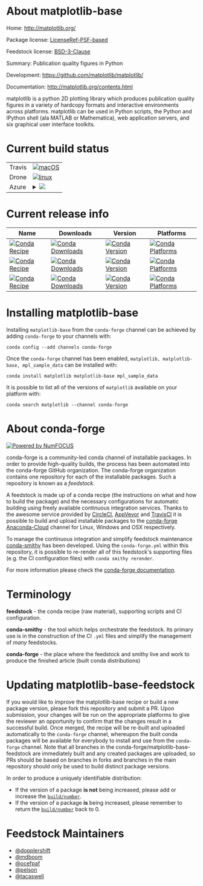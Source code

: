 About matplotlib-base
=====================

Home: http://matplotlib.org/

Package license: [LicenseRef-PSF-based](http://matplotlib.sourceforge.net/users/license.html)

Feedstock license: [BSD-3-Clause](https://github.com/conda-forge/matplotlib-feedstock/blob/master/LICENSE.txt)

Summary: Publication quality figures in Python

Development: https://github.com/matplotlib/matplotlib/

Documentation: http://matplotlib.org/contents.html

matplotlib is a python 2D plotting library which produces publication
quality figures in a variety of hardcopy formats and interactive
environments across platforms. matplotlib can be used in Python scripts,
the Python and IPython shell (ala MATLAB or Mathematica), web
application servers, and six graphical user interface toolkits.


Current build status
====================


<table><tr>
    <td>Travis</td>
    <td>
      <a href="https://travis-ci.com/conda-forge/matplotlib-feedstock">
        <img alt="macOS" src="https://img.shields.io/travis/com/conda-forge/matplotlib-feedstock/master.svg?label=macOS">
      </a>
    </td>
  </tr><tr>
    <td>Drone</td>
    <td>
      <a href="https://cloud.drone.io/conda-forge/matplotlib-feedstock">
        <img alt="linux" src="https://img.shields.io/drone/build/conda-forge/matplotlib-feedstock/master.svg?label=Linux">
      </a>
    </td>
  </tr>
    
  <tr>
    <td>Azure</td>
    <td>
      <details>
        <summary>
          <a href="https://dev.azure.com/conda-forge/feedstock-builds/_build/latest?definitionId=617&branchName=master">
            <img src="https://dev.azure.com/conda-forge/feedstock-builds/_apis/build/status/matplotlib-feedstock?branchName=master">
          </a>
        </summary>
        <table>
          <thead><tr><th>Variant</th><th>Status</th></tr></thead>
          <tbody><tr>
              <td>linux_64_c_compiler_version7cxx_compiler_version7python3.6.____73_pypypython_implpypy</td>
              <td>
                <a href="https://dev.azure.com/conda-forge/feedstock-builds/_build/latest?definitionId=617&branchName=master">
                  <img src="https://dev.azure.com/conda-forge/feedstock-builds/_apis/build/status/matplotlib-feedstock?branchName=master&jobName=linux&configuration=linux_64_c_compiler_version7cxx_compiler_version7python3.6.____73_pypypython_implpypy" alt="variant">
                </a>
              </td>
            </tr><tr>
              <td>linux_64_c_compiler_version7cxx_compiler_version7python3.6.____cpythonpython_implcpython</td>
              <td>
                <a href="https://dev.azure.com/conda-forge/feedstock-builds/_build/latest?definitionId=617&branchName=master">
                  <img src="https://dev.azure.com/conda-forge/feedstock-builds/_apis/build/status/matplotlib-feedstock?branchName=master&jobName=linux&configuration=linux_64_c_compiler_version7cxx_compiler_version7python3.6.____cpythonpython_implcpython" alt="variant">
                </a>
              </td>
            </tr><tr>
              <td>linux_64_c_compiler_version7cxx_compiler_version7python3.7.____cpythonpython_implcpython</td>
              <td>
                <a href="https://dev.azure.com/conda-forge/feedstock-builds/_build/latest?definitionId=617&branchName=master">
                  <img src="https://dev.azure.com/conda-forge/feedstock-builds/_apis/build/status/matplotlib-feedstock?branchName=master&jobName=linux&configuration=linux_64_c_compiler_version7cxx_compiler_version7python3.7.____cpythonpython_implcpython" alt="variant">
                </a>
              </td>
            </tr><tr>
              <td>linux_64_c_compiler_version7cxx_compiler_version7python3.8.____cpythonpython_implcpython</td>
              <td>
                <a href="https://dev.azure.com/conda-forge/feedstock-builds/_build/latest?definitionId=617&branchName=master">
                  <img src="https://dev.azure.com/conda-forge/feedstock-builds/_apis/build/status/matplotlib-feedstock?branchName=master&jobName=linux&configuration=linux_64_c_compiler_version7cxx_compiler_version7python3.8.____cpythonpython_implcpython" alt="variant">
                </a>
              </td>
            </tr><tr>
              <td>linux_64_c_compiler_version7cxx_compiler_version7python3.9.____cpythonpython_implcpython</td>
              <td>
                <a href="https://dev.azure.com/conda-forge/feedstock-builds/_build/latest?definitionId=617&branchName=master">
                  <img src="https://dev.azure.com/conda-forge/feedstock-builds/_apis/build/status/matplotlib-feedstock?branchName=master&jobName=linux&configuration=linux_64_c_compiler_version7cxx_compiler_version7python3.9.____cpythonpython_implcpython" alt="variant">
                </a>
              </td>
            </tr><tr>
              <td>linux_aarch64_c_compiler_version7cxx_compiler_version7numpy1.16python3.6.____cpythonpython_implcpython</td>
              <td>
                <a href="https://dev.azure.com/conda-forge/feedstock-builds/_build/latest?definitionId=617&branchName=master">
                  <img src="https://dev.azure.com/conda-forge/feedstock-builds/_apis/build/status/matplotlib-feedstock?branchName=master&jobName=linux&configuration=linux_aarch64_c_compiler_version7cxx_compiler_version7numpy1.16python3.6.____cpythonpython_implcpython" alt="variant">
                </a>
              </td>
            </tr><tr>
              <td>linux_aarch64_c_compiler_version7cxx_compiler_version7numpy1.16python3.7.____cpythonpython_implcpython</td>
              <td>
                <a href="https://dev.azure.com/conda-forge/feedstock-builds/_build/latest?definitionId=617&branchName=master">
                  <img src="https://dev.azure.com/conda-forge/feedstock-builds/_apis/build/status/matplotlib-feedstock?branchName=master&jobName=linux&configuration=linux_aarch64_c_compiler_version7cxx_compiler_version7numpy1.16python3.7.____cpythonpython_implcpython" alt="variant">
                </a>
              </td>
            </tr><tr>
              <td>linux_aarch64_c_compiler_version7cxx_compiler_version7numpy1.16python3.8.____cpythonpython_implcpython</td>
              <td>
                <a href="https://dev.azure.com/conda-forge/feedstock-builds/_build/latest?definitionId=617&branchName=master">
                  <img src="https://dev.azure.com/conda-forge/feedstock-builds/_apis/build/status/matplotlib-feedstock?branchName=master&jobName=linux&configuration=linux_aarch64_c_compiler_version7cxx_compiler_version7numpy1.16python3.8.____cpythonpython_implcpython" alt="variant">
                </a>
              </td>
            </tr><tr>
              <td>linux_aarch64_c_compiler_version7cxx_compiler_version7numpy1.18python3.6.____73_pypypython_implpypy</td>
              <td>
                <a href="https://dev.azure.com/conda-forge/feedstock-builds/_build/latest?definitionId=617&branchName=master">
                  <img src="https://dev.azure.com/conda-forge/feedstock-builds/_apis/build/status/matplotlib-feedstock?branchName=master&jobName=linux&configuration=linux_aarch64_c_compiler_version7cxx_compiler_version7numpy1.18python3.6.____73_pypypython_implpypy" alt="variant">
                </a>
              </td>
            </tr><tr>
              <td>linux_aarch64_c_compiler_version7cxx_compiler_version7numpy1.19python3.9.____cpythonpython_implcpython</td>
              <td>
                <a href="https://dev.azure.com/conda-forge/feedstock-builds/_build/latest?definitionId=617&branchName=master">
                  <img src="https://dev.azure.com/conda-forge/feedstock-builds/_apis/build/status/matplotlib-feedstock?branchName=master&jobName=linux&configuration=linux_aarch64_c_compiler_version7cxx_compiler_version7numpy1.19python3.9.____cpythonpython_implcpython" alt="variant">
                </a>
              </td>
            </tr><tr>
              <td>linux_ppc64le_c_compiler_version8cxx_compiler_version8numpy1.16python3.6.____cpythonpython_implcpython</td>
              <td>
                <a href="https://dev.azure.com/conda-forge/feedstock-builds/_build/latest?definitionId=617&branchName=master">
                  <img src="https://dev.azure.com/conda-forge/feedstock-builds/_apis/build/status/matplotlib-feedstock?branchName=master&jobName=linux&configuration=linux_ppc64le_c_compiler_version8cxx_compiler_version8numpy1.16python3.6.____cpythonpython_implcpython" alt="variant">
                </a>
              </td>
            </tr><tr>
              <td>linux_ppc64le_c_compiler_version8cxx_compiler_version8numpy1.16python3.7.____cpythonpython_implcpython</td>
              <td>
                <a href="https://dev.azure.com/conda-forge/feedstock-builds/_build/latest?definitionId=617&branchName=master">
                  <img src="https://dev.azure.com/conda-forge/feedstock-builds/_apis/build/status/matplotlib-feedstock?branchName=master&jobName=linux&configuration=linux_ppc64le_c_compiler_version8cxx_compiler_version8numpy1.16python3.7.____cpythonpython_implcpython" alt="variant">
                </a>
              </td>
            </tr><tr>
              <td>linux_ppc64le_c_compiler_version8cxx_compiler_version8numpy1.16python3.8.____cpythonpython_implcpython</td>
              <td>
                <a href="https://dev.azure.com/conda-forge/feedstock-builds/_build/latest?definitionId=617&branchName=master">
                  <img src="https://dev.azure.com/conda-forge/feedstock-builds/_apis/build/status/matplotlib-feedstock?branchName=master&jobName=linux&configuration=linux_ppc64le_c_compiler_version8cxx_compiler_version8numpy1.16python3.8.____cpythonpython_implcpython" alt="variant">
                </a>
              </td>
            </tr><tr>
              <td>linux_ppc64le_c_compiler_version8cxx_compiler_version8numpy1.18python3.6.____73_pypypython_implpypy</td>
              <td>
                <a href="https://dev.azure.com/conda-forge/feedstock-builds/_build/latest?definitionId=617&branchName=master">
                  <img src="https://dev.azure.com/conda-forge/feedstock-builds/_apis/build/status/matplotlib-feedstock?branchName=master&jobName=linux&configuration=linux_ppc64le_c_compiler_version8cxx_compiler_version8numpy1.18python3.6.____73_pypypython_implpypy" alt="variant">
                </a>
              </td>
            </tr><tr>
              <td>linux_ppc64le_c_compiler_version8cxx_compiler_version8numpy1.19python3.9.____cpythonpython_implcpython</td>
              <td>
                <a href="https://dev.azure.com/conda-forge/feedstock-builds/_build/latest?definitionId=617&branchName=master">
                  <img src="https://dev.azure.com/conda-forge/feedstock-builds/_apis/build/status/matplotlib-feedstock?branchName=master&jobName=linux&configuration=linux_ppc64le_c_compiler_version8cxx_compiler_version8numpy1.19python3.9.____cpythonpython_implcpython" alt="variant">
                </a>
              </td>
            </tr><tr>
              <td>osx_64_c_compiler_version10cxx_compiler_version10python3.6.____73_pypypython_implpypy</td>
              <td>
                <a href="https://dev.azure.com/conda-forge/feedstock-builds/_build/latest?definitionId=617&branchName=master">
                  <img src="https://dev.azure.com/conda-forge/feedstock-builds/_apis/build/status/matplotlib-feedstock?branchName=master&jobName=osx&configuration=osx_64_c_compiler_version10cxx_compiler_version10python3.6.____73_pypypython_implpypy" alt="variant">
                </a>
              </td>
            </tr><tr>
              <td>osx_64_c_compiler_version10cxx_compiler_version10python3.6.____cpythonpython_implcpython</td>
              <td>
                <a href="https://dev.azure.com/conda-forge/feedstock-builds/_build/latest?definitionId=617&branchName=master">
                  <img src="https://dev.azure.com/conda-forge/feedstock-builds/_apis/build/status/matplotlib-feedstock?branchName=master&jobName=osx&configuration=osx_64_c_compiler_version10cxx_compiler_version10python3.6.____cpythonpython_implcpython" alt="variant">
                </a>
              </td>
            </tr><tr>
              <td>osx_64_c_compiler_version10cxx_compiler_version10python3.7.____cpythonpython_implcpython</td>
              <td>
                <a href="https://dev.azure.com/conda-forge/feedstock-builds/_build/latest?definitionId=617&branchName=master">
                  <img src="https://dev.azure.com/conda-forge/feedstock-builds/_apis/build/status/matplotlib-feedstock?branchName=master&jobName=osx&configuration=osx_64_c_compiler_version10cxx_compiler_version10python3.7.____cpythonpython_implcpython" alt="variant">
                </a>
              </td>
            </tr><tr>
              <td>osx_64_c_compiler_version10cxx_compiler_version10python3.8.____cpythonpython_implcpython</td>
              <td>
                <a href="https://dev.azure.com/conda-forge/feedstock-builds/_build/latest?definitionId=617&branchName=master">
                  <img src="https://dev.azure.com/conda-forge/feedstock-builds/_apis/build/status/matplotlib-feedstock?branchName=master&jobName=osx&configuration=osx_64_c_compiler_version10cxx_compiler_version10python3.8.____cpythonpython_implcpython" alt="variant">
                </a>
              </td>
            </tr><tr>
              <td>osx_64_c_compiler_version10cxx_compiler_version10python3.9.____cpythonpython_implcpython</td>
              <td>
                <a href="https://dev.azure.com/conda-forge/feedstock-builds/_build/latest?definitionId=617&branchName=master">
                  <img src="https://dev.azure.com/conda-forge/feedstock-builds/_apis/build/status/matplotlib-feedstock?branchName=master&jobName=osx&configuration=osx_64_c_compiler_version10cxx_compiler_version10python3.9.____cpythonpython_implcpython" alt="variant">
                </a>
              </td>
            </tr><tr>
              <td>win_64_python3.6.____cpython</td>
              <td>
                <a href="https://dev.azure.com/conda-forge/feedstock-builds/_build/latest?definitionId=617&branchName=master">
                  <img src="https://dev.azure.com/conda-forge/feedstock-builds/_apis/build/status/matplotlib-feedstock?branchName=master&jobName=win&configuration=win_64_python3.6.____cpython" alt="variant">
                </a>
              </td>
            </tr><tr>
              <td>win_64_python3.7.____cpython</td>
              <td>
                <a href="https://dev.azure.com/conda-forge/feedstock-builds/_build/latest?definitionId=617&branchName=master">
                  <img src="https://dev.azure.com/conda-forge/feedstock-builds/_apis/build/status/matplotlib-feedstock?branchName=master&jobName=win&configuration=win_64_python3.7.____cpython" alt="variant">
                </a>
              </td>
            </tr><tr>
              <td>win_64_python3.8.____cpython</td>
              <td>
                <a href="https://dev.azure.com/conda-forge/feedstock-builds/_build/latest?definitionId=617&branchName=master">
                  <img src="https://dev.azure.com/conda-forge/feedstock-builds/_apis/build/status/matplotlib-feedstock?branchName=master&jobName=win&configuration=win_64_python3.8.____cpython" alt="variant">
                </a>
              </td>
            </tr><tr>
              <td>win_64_python3.9.____cpython</td>
              <td>
                <a href="https://dev.azure.com/conda-forge/feedstock-builds/_build/latest?definitionId=617&branchName=master">
                  <img src="https://dev.azure.com/conda-forge/feedstock-builds/_apis/build/status/matplotlib-feedstock?branchName=master&jobName=win&configuration=win_64_python3.9.____cpython" alt="variant">
                </a>
              </td>
            </tr>
          </tbody>
        </table>
      </details>
    </td>
  </tr>
</table>

Current release info
====================

| Name | Downloads | Version | Platforms |
| --- | --- | --- | --- |
| [![Conda Recipe](https://img.shields.io/badge/recipe-matplotlib-green.svg)](https://anaconda.org/conda-forge/matplotlib) | [![Conda Downloads](https://img.shields.io/conda/dn/conda-forge/matplotlib.svg)](https://anaconda.org/conda-forge/matplotlib) | [![Conda Version](https://img.shields.io/conda/vn/conda-forge/matplotlib.svg)](https://anaconda.org/conda-forge/matplotlib) | [![Conda Platforms](https://img.shields.io/conda/pn/conda-forge/matplotlib.svg)](https://anaconda.org/conda-forge/matplotlib) |
| [![Conda Recipe](https://img.shields.io/badge/recipe-matplotlib--base-green.svg)](https://anaconda.org/conda-forge/matplotlib-base) | [![Conda Downloads](https://img.shields.io/conda/dn/conda-forge/matplotlib-base.svg)](https://anaconda.org/conda-forge/matplotlib-base) | [![Conda Version](https://img.shields.io/conda/vn/conda-forge/matplotlib-base.svg)](https://anaconda.org/conda-forge/matplotlib-base) | [![Conda Platforms](https://img.shields.io/conda/pn/conda-forge/matplotlib-base.svg)](https://anaconda.org/conda-forge/matplotlib-base) |
| [![Conda Recipe](https://img.shields.io/badge/recipe-mpl_sample_data-green.svg)](https://anaconda.org/conda-forge/mpl_sample_data) | [![Conda Downloads](https://img.shields.io/conda/dn/conda-forge/mpl_sample_data.svg)](https://anaconda.org/conda-forge/mpl_sample_data) | [![Conda Version](https://img.shields.io/conda/vn/conda-forge/mpl_sample_data.svg)](https://anaconda.org/conda-forge/mpl_sample_data) | [![Conda Platforms](https://img.shields.io/conda/pn/conda-forge/mpl_sample_data.svg)](https://anaconda.org/conda-forge/mpl_sample_data) |

Installing matplotlib-base
==========================

Installing `matplotlib-base` from the `conda-forge` channel can be achieved by adding `conda-forge` to your channels with:

```
conda config --add channels conda-forge
```

Once the `conda-forge` channel has been enabled, `matplotlib, matplotlib-base, mpl_sample_data` can be installed with:

```
conda install matplotlib matplotlib-base mpl_sample_data
```

It is possible to list all of the versions of `matplotlib` available on your platform with:

```
conda search matplotlib --channel conda-forge
```


About conda-forge
=================

[![Powered by NumFOCUS](https://img.shields.io/badge/powered%20by-NumFOCUS-orange.svg?style=flat&colorA=E1523D&colorB=007D8A)](http://numfocus.org)

conda-forge is a community-led conda channel of installable packages.
In order to provide high-quality builds, the process has been automated into the
conda-forge GitHub organization. The conda-forge organization contains one repository
for each of the installable packages. Such a repository is known as a *feedstock*.

A feedstock is made up of a conda recipe (the instructions on what and how to build
the package) and the necessary configurations for automatic building using freely
available continuous integration services. Thanks to the awesome service provided by
[CircleCI](https://circleci.com/), [AppVeyor](https://www.appveyor.com/)
and [TravisCI](https://travis-ci.com/) it is possible to build and upload installable
packages to the [conda-forge](https://anaconda.org/conda-forge)
[Anaconda-Cloud](https://anaconda.org/) channel for Linux, Windows and OSX respectively.

To manage the continuous integration and simplify feedstock maintenance
[conda-smithy](https://github.com/conda-forge/conda-smithy) has been developed.
Using the ``conda-forge.yml`` within this repository, it is possible to re-render all of
this feedstock's supporting files (e.g. the CI configuration files) with ``conda smithy rerender``.

For more information please check the [conda-forge documentation](https://conda-forge.org/docs/).

Terminology
===========

**feedstock** - the conda recipe (raw material), supporting scripts and CI configuration.

**conda-smithy** - the tool which helps orchestrate the feedstock.
                   Its primary use is in the construction of the CI ``.yml`` files
                   and simplify the management of *many* feedstocks.

**conda-forge** - the place where the feedstock and smithy live and work to
                  produce the finished article (built conda distributions)


Updating matplotlib-base-feedstock
==================================

If you would like to improve the matplotlib-base recipe or build a new
package version, please fork this repository and submit a PR. Upon submission,
your changes will be run on the appropriate platforms to give the reviewer an
opportunity to confirm that the changes result in a successful build. Once
merged, the recipe will be re-built and uploaded automatically to the
`conda-forge` channel, whereupon the built conda packages will be available for
everybody to install and use from the `conda-forge` channel.
Note that all branches in the conda-forge/matplotlib-base-feedstock are
immediately built and any created packages are uploaded, so PRs should be based
on branches in forks and branches in the main repository should only be used to
build distinct package versions.

In order to produce a uniquely identifiable distribution:
 * If the version of a package **is not** being increased, please add or increase
   the [``build/number``](https://conda.io/docs/user-guide/tasks/build-packages/define-metadata.html#build-number-and-string).
 * If the version of a package **is** being increased, please remember to return
   the [``build/number``](https://conda.io/docs/user-guide/tasks/build-packages/define-metadata.html#build-number-and-string)
   back to 0.

Feedstock Maintainers
=====================

* [@dopplershift](https://github.com/dopplershift/)
* [@mdboom](https://github.com/mdboom/)
* [@ocefpaf](https://github.com/ocefpaf/)
* [@pelson](https://github.com/pelson/)
* [@tacaswell](https://github.com/tacaswell/)

